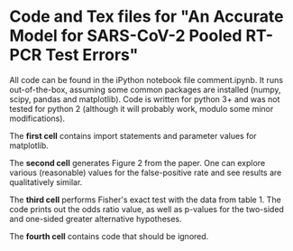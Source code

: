 # Code and Tex files for "An Accurate Model for SARS-CoV-2 Pooled RT-PCR Test Errors"

All code can be found in the iPython notebook file comment.ipynb. It
runs out-of-the-box, assuming some common packages are installed
(numpy, scipy, pandas and matplotlib). Code is written for python 3+
and was not tested for python 2 (although it will probably work,
modulo some minor modifications).

The **first cell** contains import statements and parameter values for
matplotlib.

The **second cell** generates Figure 2 from the paper. One can explore
various (reasonable) values for the false-positive rate and see
results are qualitatively similar.


The **third cell** performs Fisher's exact test with the data from
table 1. The code prints out the odds ratio value, as well as p-values
for the two-sided and one-sided greater alternative hypotheses.

The **fourth cell** contains code that should be ignored.
